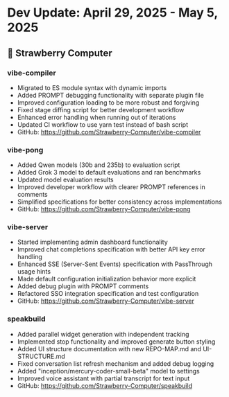 # Dev Update: April 29, 2025 - May 5, 2025

## 🍓 Strawberry Computer

### vibe-compiler
- Migrated to ES module syntax with dynamic imports
- Added PROMPT debugging functionality with separate plugin file
- Improved configuration loading to be more robust and forgiving
- Fixed stage diffing script for better development workflow
- Enhanced error handling when running out of iterations
- Updated CI workflow to use yarn test instead of bash script
- GitHub: https://github.com/Strawberry-Computer/vibe-compiler

### vibe-pong
- Added Qwen models (30b and 235b) to evaluation script
- Added Grok 3 model to default evaluations and ran benchmarks
- Updated model evaluation results
- Improved developer workflow with clearer PROMPT references in comments
- Simplified specifications for better consistency across implementations
- GitHub: https://github.com/Strawberry-Computer/vibe-pong

### vibe-server
- Started implementing admin dashboard functionality
- Improved chat completions specification with better API key error handling
- Enhanced SSE (Server-Sent Events) specification with PassThrough usage hints
- Made default configuration initialization behavior more explicit
- Added debug plugin with PROMPT comments
- Refactored SSO integration specification and test configuration
- GitHub: https://github.com/Strawberry-Computer/vibe-server

### speakbuild
- Added parallel widget generation with independent tracking
- Implemented stop functionality and improved generate button styling
- Added UI structure documentation with new REPO-MAP.md and UI-STRUCTURE.md
- Fixed conversation list refresh mechanism and added debug logging
- Added "inception/mercury-coder-small-beta" model to settings
- Improved voice assistant with partial transcript for text input
- GitHub: https://github.com/Strawberry-Computer/speakbuild
